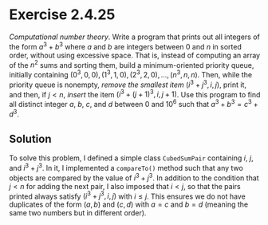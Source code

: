 # Exercise 2.4.25

*Computational number theory*. Write a program that prints out all integers of
the form $a^3+b^3$ where $a$ and $b$ are integers between $0$ and $n$ in sorted
order, without using excessive space. That is, instead of computing an array
of the $n^2$ sums and sorting them, build a minimum-oriented priority queue,
initially containing $(0^3, 0, 0), (1^3, 1, 0), (2^3,2,0),\ldots,(n^3,n,n)$.
Then, while the priority queue is nonempty, *remove the smallest item*
$(i^3+j^3, i, j)$, print it, and then, if $j < n$, *insert* the item
$(i^3 + (j+1)^3, i, j+1)$. Use this program to find all distinct integer
$a$, $b$, $c$, and $d$ between $0$ and $10^6$ such that $a^3+b^3=c^3+d^3$.

## Solution

To solve this problem, I defined a simple class `CubedSumPair` containing
$i$, $j$, and $i^3+j^3$. In it, I implemented a `compareTo()` method
such that any two objects are compared by the value of $i^3+j^3$.
In addition to the condition that $j < n$ for adding the next pair, I also
imposed that $i < j$, so that the pairs printed always satisfy
$(i^3+j^3, i, j)$ with $i\leq j$. This ensures we do not have duplicates
of the form $(a,b)$ and $(c, d)$ with $a=c$ and $b=d$ (meaning the same
two numbers but in different order).